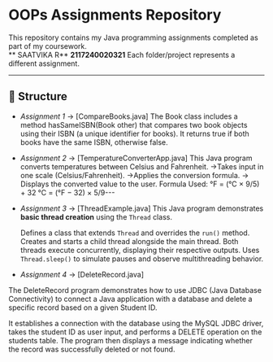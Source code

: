 # OOPs Assignments Repository

This repository contains my Java programming assignments completed as part of my coursework.  
** SAATVIKA R**
**2117240020321**
Each folder/project represents a different assignment.

---

## 📂 Structure
- *Assignment 1* → [CompareBooks.java]
 The Book class includes a method hasSameISBN(Book other) that compares two book objects using their ISBN (a unique identifier   for books). It returns true if both books have the same ISBN, otherwise false.  
- *Assignment 2* → [TemperatureConverterApp.java]
    This Java program converts temperatures between Celsius and Fahrenheit.
      ->Takes input in one scale (Celsius/Fahrenheit).
      ->Applies the conversion formula.
      -> Displays the converted value to the user.
          Formula Used:
             °F = (°C × 9/5) + 32
             °C = (°F − 32) × 5/9---
- *Assignment 3* → [ThreadExample.java]
This Java program demonstrates **basic thread creation** using the `Thread` class.

    Defines a class that extends `Thread` and overrides the `run()` method.
    Creates and starts a child thread alongside the main thread.
    Both threads execute concurrently, displaying their respective outputs.
    Uses `Thread.sleep()` to simulate pauses and observe multithreading behavior.
- *Assignment 4* → [DeleteRecord.java]

The DeleteRecord program demonstrates how to use JDBC (Java Database Connectivity) to connect a Java application with a database and delete a specific record based on a given Student ID.

It establishes a connection with the database using the MySQL JDBC driver, takes the student ID as user input, and performs a DELETE operation on the students table. The program then displays a message indicating whether the record was successfully deleted or not found.


